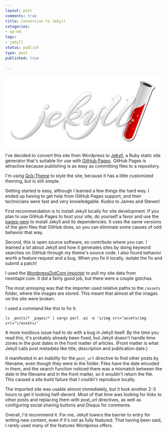```yaml
---
layout: post
comments: true
title: Conversion to Jekyll
categories:
- op-ed
tags:
- jekyll
status: publish
type: post
published: true

---
```

![Jekyll](/assets/jekyll-logo.png)

I've decided to convert this site from Wordpress to
[Jekyll](http://jekyllrb.com/), a Ruby static site generator that's suitable for
use with [GitHub Pages](https://pages.github.com/). GitHub Pages is attractive
because publishing is as easy as committing files to a repository.

I'm using [Qck-Theme](https://github.com/qckanemoto/jekyll-qck-theme) to style
the site, because it has a little customized theming, but is still simple.

Getting started is easy, although I learned a few things the hard way. I ended
up having to get help from GitHub Pages support, and their technicians were fast
and very knowledgable. Kudos to James and Steven!

First recommendation is to install Jekyll locally for site development. If you
plan to use GitHub Pages to host your site, do yourself a favor and use the
[pages-gem](https://github.com/github/pages-gem) to install Jekyll and its
dependencies. It uses the same versions of the gem files that GitHub does, so
you can eliminate some causes of odd behavior that way.

Second, this is open source software, so contribute where you can. I learned a
lot about Jekyll and how it generates sites by doing keyword searches on GitHub
through my theme's source code. I also found behavior worth a feature request
and a bug. When you fix it locally, isolate the fix and submit a patch!

I used the [WordpressDotCom
importer](http://import.jekyllrb.com/docs/wordpressdotcom/)  to pull my site
data from neontapir.com. It did a fairly good job, but there were a couple
gotchas.

The most annoying was that the importer used relative paths to the `/assets`
folder, where the images are stored. This meant that almost all the images on
the site were broken.

I used a command like this to fix it:

    ls _posts/* _pages/* | xargs perl -pi -e 's/img src="assets/img src="\/assets/'

A more insidious issue had to do with a bug in Jekyll itself. By the time you
read this, it's probably already been fixed, but Jekyll doesn't handle time
zones in the post dates in the front matter of articles. (Front matter is what
Jekyll calls post metadata like title, description and publication date.)

It manifested in an inability for the `post_url` directive to find other posts
by filename, even though they were in the folder. Files have the date encoded in
them, and the search function noticed there was a mismatch between the date in
the filename and in the front matter, so it wouldn't return the file. This
caused a site build failure that I couldn't reproduce locally.

The imported site was usable almost immediately, but it took another 2-3 hours
to get it looking half-decent. Most of that time was looking for links to other
posts and replacing them with post_url directives, as well as configuring
social sharing buttons and Disqus for comments.

Overall, I'd recommend it. For me, Jekyll lowers the barrier to entry for
writing new content, even if it's not as fully featured. That having been said,
I rarely used many of the features Wordpress offers.
